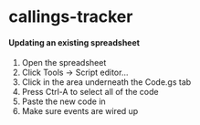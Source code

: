 # callings-tracker

#### Updating an existing spreadsheet
1. Open the spreadsheet
2. Click Tools -> Script editor...
3. Click in the area underneath the Code.gs tab
4. Press Ctrl-A to select all of the code
5. Paste the new code in
6. Make sure events are wired up


